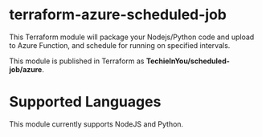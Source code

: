 # terraform-azure-scheduled-job
This Terraform module will package your Nodejs/Python code and upload to Azure Function, and schedule for running on specified intervals.  

This module is published in Terraform as **TechieInYou/scheduled-job/azure**.   


# Supported Languages
This module currently supports NodeJS and Python.  

